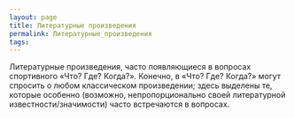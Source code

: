 ```yaml
---
layout: page
title: Литературные произведения
permalink: Литературные_произведения
tags: 
---
```

Литературные произведения, часто появляющиеся в вопросах спортивного &laquo;Что? Где? Когда?&raquo;. Конечно, в &laquo;Что? Где? Когда?&raquo; могут спросить о любом классическом произведении; здесь выделены те, которые особенно (возможно, непропорционально своей литературной известности/значимости) часто встречаются в вопросах.